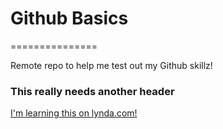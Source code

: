 # Github Basics
===============

Remote repo to help me test out my Github skillz!

### This really needs another header

[I'm learning this on lynda.com!](http://www.lynda.com)
